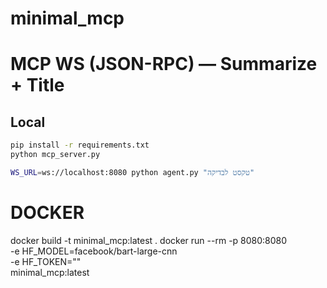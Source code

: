 # minimal_mcp

# MCP WS (JSON-RPC) — Summarize + Title

## Local
```bash
pip install -r requirements.txt
python mcp_server.py
```
```bash
WS_URL=ws://localhost:8080 python agent.py "טקסט לבדיקה"
```

# DOCKER
docker build -t minimal_mcp:latest .
docker run --rm -p 8080:8080 \
  -e HF_MODEL=facebook/bart-large-cnn \
  -e HF_TOKEN="" \
  minimal_mcp:latest
